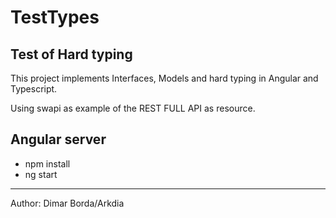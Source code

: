 # TestTypes

## Test of Hard typing

This project implements Interfaces, Models and hard typing in Angular and Typescript.

Using swapi as example of the REST FULL API as resource.

## Angular server

- npm install
- ng start

-----

Author: Dimar Borda/Arkdia

